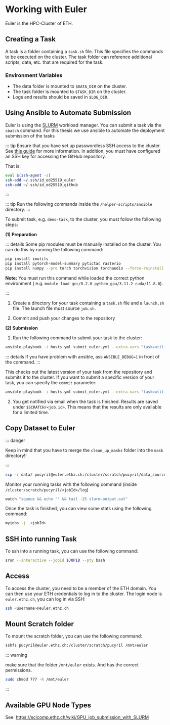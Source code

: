 # Working with Euler

Euler is the HPC-Cluster of ETH.

## Creating a Task

A task is a folder containing a `task.sh` file. This file specifies the commands to be executed on the cluster. The task
folder can reference additional scripts, data, etc. that are required for the task.

### Environment Variables

- The data folder is mounted to `$DATA_DIR` on the cluster.
- The task folder is mounted to `$TASK_DIR` on the cluster.
- Logs and results should be saved in `$LOG_DIR`.

## Using Ansible to Automate Submission

Euler is using the [SLURM](https://slurm.schedmd.com/documentation.html) workload manager. You can submit a task via
the `sbatch` command. For this thesis we use ansible to automate the deployment submission of the tasks

::: tip
Ensure that you have set up passwordless SSH access to the cluster.
See [this guide](https://scicomp.ethz.ch/wiki/Accessing_the_clusters) for more information. In addition, you must have
configured an SSH key for accessing the GitHub repository.

That is:

```bash
eval $(ssh-agent -s)
ssh-add ~/.ssh/id_ed25519_euler
ssh-add ~/.ssh/id_ed25519_github
```

:::

::: tip
Run the following commands inside the `/helper-scripts/ansible` directory.
:::

To submit task, e.g. `demo-task`, to the cluster, you must follow the following steps:

**(1) Preparation**

::: details
Some pip modules must be manually installed on the cluster. You can do this by running the following command:

```bash
pip install imutils
pip install pytorch-model-summary pytictac rasterio
pip install numpy --pre torch torchvision torchaudio --force-reinstall --no-cache
```

**Note:** You must run this command while loaded the correct python environment (
e.g. `module load gcc/8.2.0 python_gpu/3.11.2 cuda/11.8.0`).

:::

1) Create a directory for your task containing a `task.sh` file and a `launch.sh` file.
   The launch file must source `job.sh`.

2) Commit and push your changes to the repository

**(2) Submission**

1) Run the following command to submit your task to the cluster:

```bash
ansible-playbook -i hosts.yml submit_euler.yml --extra-vars "task=utilities/deploy_scripts"
```

::: details
If you have problem with ansible, ass `ANSIBLE_DEBUG=1` in front of the command.
:::

This checks out the latest version of your task from the repository and submits it to the cluster.
If you want to submit a specific version of your task, you can specify the `commit` parameter:

```bash
ansible-playbook -i hosts.yml submit_euler.yml --extra-vars "task=utilities/deploy_scripts commit=1234567890"
```

2) You get notified via email when the task is finished. Results are saved under `$SCRATCH/<job.id>`. This means
   that the results are only available for a limited time.

## Copy Dataset to Euler

::: danger

Keep in mind that you have to merge the `clean_up_masks` folder into the `mask` directory!!

:::

```bash
scp -r data/ pucyril@euler.ethz.ch:/cluster/scratch/pucyril/data_source
```

Monitor your running tasks with the following command (inside `/cluster/scratch/pucyril/<jobId>/log`)

```bash
watch "squeue && echo '' && tail -25 slurm-output.out"
```

Once the task is finished, you can view some stats using the following command:

```bash
myjobs -j  <jobId>
```

## SSH into running Task

To ssh into a running task, you can use the following command:

```bash
srun --interactive --jobid $JOPID --pty bash
```

## Access

To access the cluster, you need to be a member of the ETH domain. You can then use your ETH credentials to log in to the
cluster. The login node is `euler.ethz.ch`, you can log in via SSH:

```bash
ssh <username>@euler.ethz.ch
```

## Mount Scratch folder

To mount the scratch folder, you can use the following command:

```bash
sshfs pucyril@euler.ethz.ch:/cluster/scratch/pucyril /mnt/euler
```

::: warning

make sure that the folder `/mnt/euler` exists. And has the correct permissions.

```bash
sudo chmod 777 -R /mnt/euler
```

:::

## Available GPU Node Types

See: https://scicomp.ethz.ch/wiki/GPU_job_submission_with_SLURM

